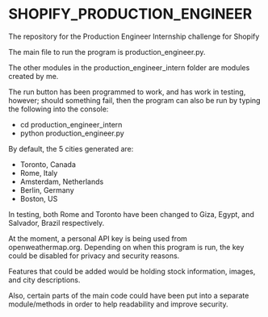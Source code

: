# SHOPIFY_PRODUCTION_ENGINEER
The repository for the Production Engineer Internship challenge for Shopify

The main file to run the program is production_engineer.py. 

The other modules in the production_engineer_intern folder are modules created by me.

The run button has been programmed to work, and has work in testing, however; should something fail, then the program can also be run by typing the following into the console:

  - cd production_engineer_intern
  - python production_engineer.py

By default, the 5 cities generated are:

  - Toronto, Canada
  - Rome, Italy
  - Amsterdam, Netherlands
  - Berlin, Germany
  - Boston, US

In testing, both Rome and Toronto have been changed to Giza, Egypt, and Salvador, Brazil respectively. 

At the moment, a personal API key is being used from openweathermap.org. Depending on when this program is run, the key could be disabled for privacy and security reasons. 

Features that could be added would be holding stock information, images, and city descriptions. 

Also, certain parts of the main code could have been put into a separate module/methods in order to help readability and improve security. 